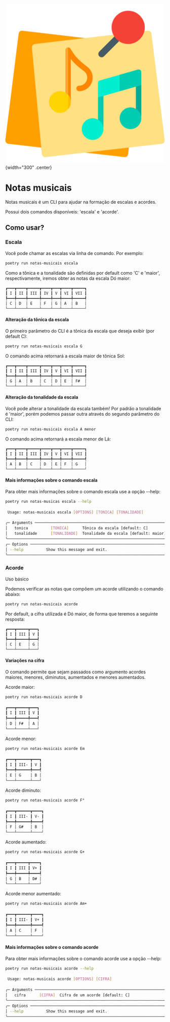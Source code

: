 ![logo do projeto](assets/logo.png){width="300" .center}
# Notas musicais

Notas musicais é um CLI para ajudar na formação de escalas e acordes.

Possui dois comandos disponíveis: 'escala' e 'acorde'.

## Como usar?

### Escala 

Você pode chamar as escalas via linha de comando. Por exemplo:

```bash
poetry run notas-musicais escala
```

Como a tônica e a tonalidade são definidas por default como 'C' e 'maior', respectivamente, iremos obter
as notas da escala Dó maior:

```
┏━━━┳━━━━┳━━━━━┳━━━━┳━━━┳━━━━┳━━━━━┓
┃ I ┃ II ┃ III ┃ IV ┃ V ┃ VI ┃ VII ┃
┡━━━╇━━━━╇━━━━━╇━━━━╇━━━╇━━━━╇━━━━━┩
│ C │ D  │ E   │ F  │ G │ A  │ B   │
└───┴────┴─────┴────┴───┴────┴─────┘
```

#### Alteração da tônica da escala

O primeiro parâmetro do CLI é a tônica da escala que deseja exibir (por default C):

```bash
poetry run notas-musicais escala G
```

O comando acima retornará a escala maior de tônica Sol:

```
┏━━━┳━━━━┳━━━━━┳━━━━┳━━━┳━━━━┳━━━━━┓
┃ I ┃ II ┃ III ┃ IV ┃ V ┃ VI ┃ VII ┃
┡━━━╇━━━━╇━━━━━╇━━━━╇━━━╇━━━━╇━━━━━┩
│ G │ A  │ B   │ C  │ D │ E  │ F#  │
└───┴────┴─────┴────┴───┴────┴─────┘
```

#### Alteração da tonalidade da escala

Você pode alterar a tonalidade da escala também! Por padrão a tonalidade é 'maior', porém podemos passar outra
através do segundo parâmetro do CLI:

```bash
poetry run notas-musicais escala A menor
```

O comando acima retornará a escala menor de Lá:

```
┏━━━┳━━━━┳━━━━━┳━━━━┳━━━┳━━━━┳━━━━━┓
┃ I ┃ II ┃ III ┃ IV ┃ V ┃ VI ┃ VII ┃
┡━━━╇━━━━╇━━━━━╇━━━━╇━━━╇━━━━╇━━━━━┩
│ A │ B  │ C   │ D  │ E │ F  │ G   │
└───┴────┴─────┴────┴───┴────┴─────┘
```

#### Mais informações sobre o comando escala

Para obter mais informações sobre o comando escala use a opção --help:

```bash
poetry run notas-musicas escala --help

 Usage: notas-musicais escala [OPTIONS] [TONICA] [TONALIDADE]

╭─ Arguments ──────────────────────────────────────────────────────────────────────────────────────────────────────────╮
│   tonica          [TONICA]      Tônica da escala [default: C]                                                        │
│   tonalidade      [TONALIDADE]  Tonalidade da escala [default: maior]                                                │
╰──────────────────────────────────────────────────────────────────────────────────────────────────────────────────────╯
╭─ Options ────────────────────────────────────────────────────────────────────────────────────────────────────────────╮
│ --help          Show this message and exit.                                                                          │
╰──────────────────────────────────────────────────────────────────────────────────────────────────────────────────────╯
```

### Acorde

Uso básico

Podemos verificar as notas que compõem um acorde utilizando o comando abaixo:

```bash
poetry run notas-musicais acorde
```

Por default, a cifra utilizada é Dó maior, de forma que teremos a seguinte resposta:

```
┏━━━┳━━━━━┳━━━┓
┃ I ┃ III ┃ V ┃
┡━━━╇━━━━━╇━━━┩
│ C │ E   │ G │
└───┴─────┴───┘
```

#### Variações na cifra

O comando permite que sejam passados como argumento acordes maiores, menores, diminutos, aumentados e 
menores aumentados.

Acorde maior:

```bash
poetry run notas-musicais acorde D

┏━━━┳━━━━━┳━━━┓
┃ I ┃ III ┃ V ┃
┡━━━╇━━━━━╇━━━┩
│ D │ F#  │ A │
└───┴─────┴───┘
```

Acorde menor:

```bash
poetry run notas-musicais acorde Em

┏━━━┳━━━━━━┳━━━┓
┃ I ┃ III- ┃ V ┃
┡━━━╇━━━━━━╇━━━┩
│ E │ G    │ B │
└───┴──────┴───┘
```

Acorde diminuto:

```bash
poetry run notas-musicais acorde F°

┏━━━┳━━━━━━┳━━━━┓
┃ I ┃ III- ┃ V- ┃
┡━━━╇━━━━━━╇━━━━┩
│ F │ G#   │ B  │
└───┴──────┴────┘
```

Acorde aumentado:

```bash
poetry run notas-musicais acorde G+

┏━━━┳━━━━━┳━━━━┓
┃ I ┃ III ┃ V+ ┃
┡━━━╇━━━━━╇━━━━┩
│ G │ B   │ D# │
└───┴─────┴────┘
```

Acorde menor aumentado:

```bash
poetry run notas-musicais acorde Am+

┏━━━┳━━━━━━┳━━━━┓
┃ I ┃ III- ┃ V+ ┃
┡━━━╇━━━━━━╇━━━━┩
│ A │ C    │ F  │
└───┴──────┴────┘
```

#### Mais informações sobre o comando acorde

Para obter mais informações sobre o comando acorde use a opção --help:

```bash
poetry run notas-musicais acorde --help

 Usage: notas-musicais acorde [OPTIONS] [CIFRA]

╭─ Arguments ──────────────────────────────────────────────────────────────────────────────────────────────────────────╮
│   cifra      [CIFRA]  Cifra de um acorde [default: C]                                                                │
╰──────────────────────────────────────────────────────────────────────────────────────────────────────────────────────╯
╭─ Options ────────────────────────────────────────────────────────────────────────────────────────────────────────────╮
│ --help          Show this message and exit.                                                                          │
╰──────────────────────────────────────────────────────────────────────────────────────────────────────────────────────╯
```





